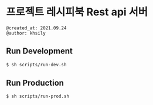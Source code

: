 # 프로젝트 레시피북 Rest api 서버

```
@created_at: 2021.09.24
@author: khsily
```


## Run Development
```bash
$ sh scripts/run-dev.sh
```


## Run Production
```bash
$ sh scripts/run-prod.sh
```
